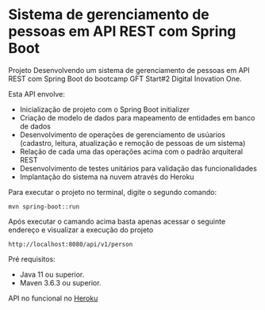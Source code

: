 # Sistema de gerenciamento de pessoas em API REST com Spring Boot
Projeto Desenvolvendo um sistema de gerenciamento de pessoas em API REST com Spring Boot do bootcamp GFT Start#2 Digital Inovation One.

Esta API envolve:
* Inicialização de projeto com o Spring Boot initializer
* Criação de modelo de dados para mapeamento de entidades em banco de dados
* Desenvolvimento de operações de gerenciamento de usúarios (cadastro, leitura, atualização e remoção de pessoas de um sistema)
* Relação de cada uma das operações acima com o padrão arquiteral REST
* Desenvolvimento de testes unitários para validação das funcionalidades
* Implantação do sistema na nuvem através do Heroku

Para executar o projeto no terminal, digite o segundo comando:
```
mvn spring-boot::run
```

Após executar o camando acima basta apenas acessar o seguinte endereço e visualizar a execução do projeto
```
http://localhost:8080/api/v1/person
```

Pré requisitos:
* Java 11 ou superior.
* Maven 3.6.3 ou superior.


API no funcional no [Heroku](https://dio-api-java.herokuapp.com/api/v1/person)
